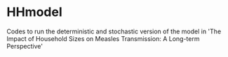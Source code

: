 # HHmodel
Codes to run the deterministic and stochastic version of the model in 'The Impact of Household Sizes on Measles Transmission: A Long-term Perspective'
